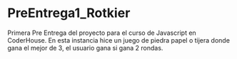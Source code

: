 # PreEntrega1_Rotkier
Primera Pre Entrega del proyecto para el curso de Javascript en CoderHouse.
En esta instancia hice un juego de piedra papel o tijera donde gana el mejor de 3, el usuario gana si gana 2 rondas.
